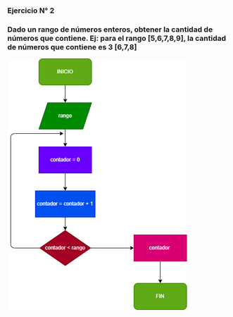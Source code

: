 ### Ejercicio N° 2

### Dado un rango de números enteros, obtener la cantidad de números que contiene. Ej: para el rango [5,6,7,8,9], la cantidad de números que contiene es 3 [6,7,8]

![diagramadeflujo](diagrama.png)